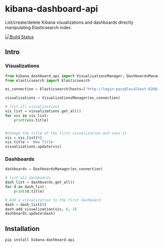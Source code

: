 # kibana-dashboard-api
List/create/delete Kibana visualizations and dashboards directly manipulating Elasticsearch index.

[![Build Status](https://travis-ci.org/harabchuk/kibana-dashboard-api.svg?branch=master)](https://travis-ci.org/harabchuk/kibana-dashboard-api)

## Intro

### Visualizations

```python
from kibana_dashboard_api import VisualizationsManager, DashboardsManager
from elasticsearch import Elasticsearch

es_connection = Elasticsearch(hosts=['http://login:pass@localhost:9200/'])

visualizations = VisualizationsManager(es_connection)

# list all visualizations
vis_list = visualizations.get_all()
for vis in vis_list:
    print(vis.title)


#change the title of the first visualization and save it
vis = vis_list[0]
vis.title = 'New Title'
visualizations.update(vis)

```

### Dashboards

```python
dashboards = DashboardsManager(es_connection)

# list all dashboards
dash_list = dashboards.get_all()
for d in dash_list:
    print(d.title)

# Add a visualization to the first dashboard
dash = dash_list[0]
dash.add_visualization(vis, 6, 3)
dashboards.update(dash)
```

## Installation

``` 
pip install kibana-dashboard-api
```


